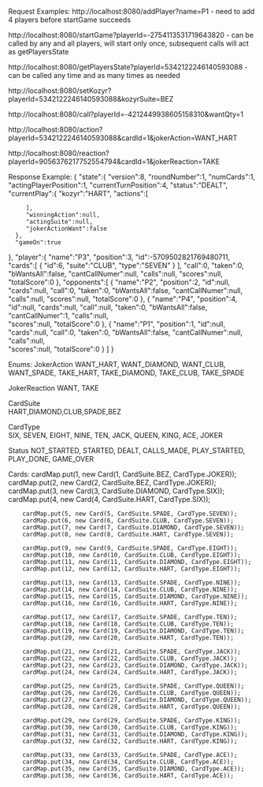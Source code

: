 
Request Examples:
http://localhost:8080/addPlayer?name=P1 - need to add 4 players before startGame succeeds

http://localhost:8080/startGame?playerId=-2754113531719643820   -  can be called by any and all players, will start only once, subsequent calls will act as getPlayersState

http://localhost:8080/getPlayersState?playerId=5342122246140593088  -  can be called any time and as many times as needed

http://localhost:8080/setKozyr?playerId=5342122246140593088&kozyrSuite=BEZ

http://localhost:8080/call?playerId=-4212449938605158310&wantQty=1

http://localhost:8080/action?playerId=5342122246140593088&cardId=1&jokerAction=WANT_HART

http://localhost:8080/reaction?playerId=9056376217752554794&cardId=1&jokerReaction=TAKE

Response Example:
{
   "state":{
      "version":8,
      "roundNumber":1,
      "numCards":1,
      "actingPlayerPosition":1,
      "currentTurnPosition":4,
      "status":"DEALT",
      "currentPlay":{
         "kozyr":"HART",
         "actions":[

         ],
         "winningAction":null,
         "actingSuite":null,
         "jokerActionWant":false
      },
      "gameOn":true
   },
   "player":{
      "name":"P3",
      "position":3,
      "id":-5709502821769480711,
      "cards":[
         {
            "id":6,
            "suite":"CLUB",
            "type":"SEVEN"
         }
      ],
      "call":0,
      "taken":0,
      "bWantsAll":false,
      "cantCallNumer":null,
      "calls":null,
      "scores":null,
      "totalScore":0
   },
   "opponents":[
      {
         "name":"P2",
         "position":2,
         "id":null,
         "cards":null,
         "call":0,
         "taken":0,
         "bWantsAll":false,
         "cantCallNumer":null,
         "calls":null,
         "scores":null,
         "totalScore":0
      },
      {
         "name":"P4",
         "position":4,
         "id":null,
         "cards":null,
         "call":null,
         "taken":0,
         "bWantsAll":false,
         "cantCallNumer":1,
         "calls":null,         
         "scores":null,
         "totalScore":0
      },
      {
         "name":"P1",
         "position":1,
         "id":null,
         "cards":null,
         "call":0,
         "taken":0,
         "bWantsAll":false,
         "cantCallNumer":null,
         "calls":null,         
         "scores":null,
         "totalScore":0
      }
   ]
}



Enums:
JokerAction 
	WANT_HART, WANT_DIAMOND, WANT_CLUB, WANT_SPADE, TAKE_HART, TAKE_DIAMOND, TAKE_CLUB, TAKE_SPADE

JokerReaction
	WANT, TAKE
	
CardSuite 	
	HART,DIAMOND,CLUB,SPADE,BEZ	
	
CardType	
	SIX, SEVEN, EIGHT, NINE, TEN, JACK, QUEEN, KING, ACE, JOKER

Status 
	NOT_STARTED, STARTED, DEALT, CALLS_MADE, PLAY_STARTED, PLAY_DONE, GAME_OVER		

Cards:
		cardMap.put(1, new Card(1, CardSuite.BEZ, CardType.JOKER));
		cardMap.put(2, new Card(2, CardSuite.BEZ, CardType.JOKER));
		cardMap.put(3, new Card(3, CardSuite.DIAMOND, CardType.SIX));
		cardMap.put(4, new Card(4, CardSuite.HART, CardType.SIX));
	
		cardMap.put(5, new Card(5, CardSuite.SPADE, CardType.SEVEN));
		cardMap.put(6, new Card(6, CardSuite.CLUB, CardType.SEVEN));
		cardMap.put(7, new Card(7, CardSuite.DIAMOND, CardType.SEVEN));
		cardMap.put(8, new Card(8, CardSuite.HART, CardType.SEVEN));
		
		cardMap.put(9, new Card(9, CardSuite.SPADE, CardType.EIGHT));
		cardMap.put(10, new Card(10, CardSuite.CLUB, CardType.EIGHT));
		cardMap.put(11, new Card(11, CardSuite.DIAMOND, CardType.EIGHT));
		cardMap.put(12, new Card(12, CardSuite.HART, CardType.EIGHT));		
	
		cardMap.put(13, new Card(13, CardSuite.SPADE, CardType.NINE));
		cardMap.put(14, new Card(14, CardSuite.CLUB, CardType.NINE));
		cardMap.put(15, new Card(15, CardSuite.DIAMOND, CardType.NINE));
		cardMap.put(16, new Card(16, CardSuite.HART, CardType.NINE));
		
		cardMap.put(17, new Card(17, CardSuite.SPADE, CardType.TEN));
		cardMap.put(18, new Card(18, CardSuite.CLUB, CardType.TEN));
		cardMap.put(19, new Card(19, CardSuite.DIAMOND, CardType.TEN));
		cardMap.put(20, new Card(20, CardSuite.HART, CardType.TEN));
		
		cardMap.put(21, new Card(21, CardSuite.SPADE, CardType.JACK));
		cardMap.put(22, new Card(22, CardSuite.CLUB, CardType.JACK));			
		cardMap.put(23, new Card(23, CardSuite.DIAMOND, CardType.JACK));
		cardMap.put(24, new Card(24, CardSuite.HART, CardType.JACK));
		
		cardMap.put(25, new Card(25, CardSuite.SPADE, CardType.QUEEN));
		cardMap.put(26, new Card(26, CardSuite.CLUB, CardType.QUEEN));			
		cardMap.put(27, new Card(27, CardSuite.DIAMOND, CardType.QUEEN));
		cardMap.put(28, new Card(28, CardSuite.HART, CardType.QUEEN));
		
		cardMap.put(29, new Card(29, CardSuite.SPADE, CardType.KING));
		cardMap.put(30, new Card(30, CardSuite.CLUB, CardType.KING));		
		cardMap.put(31, new Card(31, CardSuite.DIAMOND, CardType.KING));
		cardMap.put(32, new Card(32, CardSuite.HART, CardType.KING));
		
		cardMap.put(33, new Card(33, CardSuite.SPADE, CardType.ACE));
		cardMap.put(34, new Card(34, CardSuite.CLUB, CardType.ACE));					
		cardMap.put(35, new Card(35, CardSuite.DIAMOND, CardType.ACE));
		cardMap.put(36, new Card(36, CardSuite.HART, CardType.ACE));			
